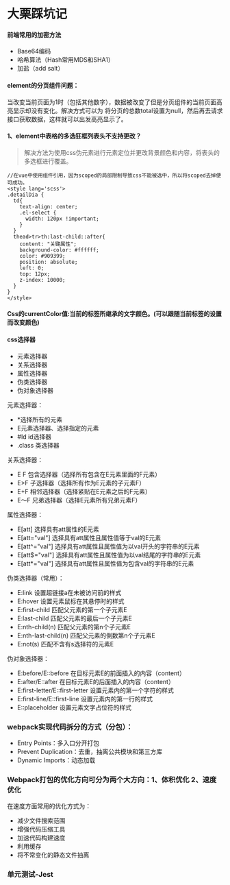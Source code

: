 大栗踩坑记
====
#### 前端常用的加密方法
* Base64编码
* 哈希算法（Hash常用MDS和SHA1）
* 加盐（add salt）
#### element的分页组件问题：
当改变当前页面为1时（包括其他数字），数据被改变了但是分页组件的当前页面高亮显示却没有变化。解决方式可以为 将分页的总数total设置为null，然后再去请求接口获取数据，这样就可以出发高亮显示了。
#### 1、element中表格的多选狂框列表头不支持更改？
> 解决方法为使用css伪元素进行元素定位并更改背景颜色和内容，将表头的多选框进行覆盖。
````
//在vue中使用组件引用，因为scoped的局部限制导致css不能被选中，所以将scoped去掉便可成功。
<style lang='scss'>
.detailDia {
  td{
    text-align: center;
    .el-select {
      width: 120px !important;
    }
  }
  thead>tr>th:last-child::after{
    content: "关键属性";
    background-color: #ffffff;
    color: #909399;
    position: absolute;
    left: 0;
    top: 12px;
    z-index: 10000;
  }
}
</style>
````
#### Css的currentColor值:当前的标签所继承的文字颜色。(可以跟随当前标签的设置而改变颜色)
#### css选择器
* 元素选择器
* 关系选择器
* 属性选择器
* 伪类选择器
* 伪对象选择器

元素选择器：
* *选择所有的元素
* E元素选择器、选择指定的元素
* #Id id选择器
* .class 类选择器

关系选择器：
* E F 包含选择器（选择所有包含在E元素里面的F元素）
* E>F 子选择器（选择所有作为E元素的子元素F）
* E+F 相邻选择器（选择紧贴在E元素之后的F元素）
* E～F 兄弟选择器（选择E元素所有兄弟元素F）

属性选择器：
* E[att] 选择具有att属性的E元素
* E[att="val"] 选择具有att属性且属性值等于val的E元素
* E[att^="val"] 选择具有att属性且属性值为以val开头的字符串的E元素
* E[att$="val"] 选择具有att属性且属性值为以val结尾的字符串的E元素
* E[att*="val"]	选择具有att属性且属性值为包含val的字符串的E元素

伪类选择器（常用）：
* E:link 设置超链接a在未被访问前的样式
* E:hover 设置元素鼠标在其悬停时的样式
* E:first-child 匹配父元素的第一个子元素E
* E:last-child 匹配父元素的最后一个子元素E
* E:nth-child(n) 匹配父元素的第n个子元素E
* E:nth-last-child(n) 匹配父元素的倒数第n个子元素E
* E:not(s) 匹配不含有s选择符的元素E

伪对象选择器：
* E:before/E::before 在目标元素E的前面插入的内容（content）
* E:after/E::after 在目标元素E的后面插入的内容（content）
* E:first-letter/E::first-letter 设置元素内的第一个字符的样式
* E:first-line/E::first-line 设置元素内的第一行的样式
* E::placeholder 设置元素文字占位符的样式

### webpack实现代码拆分的方式（分包）：
* Entry Points：多入口分开打包
* Prevent Duplication：去重，抽离公共模块和第三方库
* Dynamic Imports：动态加载
  
### Webpack打包的优化方向可分为两个大方向：1、体积优化 2、速度优化
在速度方面常用的优化方式为：
* 减少文件搜索范围
* 增强代码压缩工具
* 加速代码构建速度
* 利用缓存
* 将不常变化的静态文件抽离

### 单元测试-Jest
